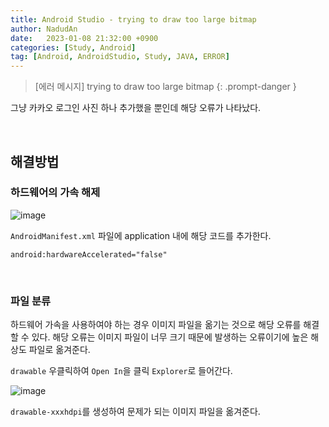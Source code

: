 ```yaml
---
title: Android Studio - trying to draw too large bitmap
author: NadudAn
date:   2023-01-08 21:32:00 +0900
categories: [Study, Android]
tag: [Android, AndroidStudio, Study, JAVA, ERROR]
---
```


> [에러 메시지] trying to draw too large bitmap
{: .prompt-danger }

그냥 카카오 로그인 사진 하나 추가했을 뿐인데 해당 오류가 나타났다.

<br>

## 해결방법

### 하드웨어의 가속 해제

![image](https://user-images.githubusercontent.com/84761609/211195937-72c342b6-cc9d-4f03-bf79-20bc61ab38bf.png)


`AndroidManifest.xml` 파일에 application 내에 해당 코드를 추가한다.

```
android:hardwareAccelerated="false"
```

<br>

### 파일 분류

하드웨어 가속을 사용하여야 하는 경우 이미지 파일을 옮기는 것으로 해당 오류를 해결할 수 있다. 해당 오류는 이미지 파일이 너무 크기 때문에 발생하는 오류이기에 높은 해상도 파일로 옮겨준다.

`drawable` 우클릭하여 `Open In`을 클릭 `Explorer`로 들어간다.

![image](https://user-images.githubusercontent.com/84761609/211196134-65000e7e-fb2e-4aba-91cf-e71270988b83.png)


`drawable-xxxhdpi`를 생성하여 문제가 되는 이미지 파일을 옮겨준다.
